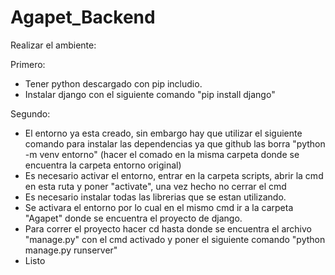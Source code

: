 # Agapet_Backend

Realizar el ambiente:

Primero:
* Tener python descargado con pip includio.
* Instalar django con el siguiente comando "pip install django"

Segundo:
* El entorno ya esta creado, sin embargo hay que utilizar el siguiente comando para instalar las dependencias ya que github las borra "python -m venv entorno" (hacer el comado en la misma carpeta donde se encuentra la carpeta entorno original)
* Es necesario activar el entorno, entrar en la carpeta scripts, abrir la cmd en esta ruta y poner "activate", una vez hecho no cerrar el cmd
* Es necesario instalar todas las librerias que se estan utilizando.
* Se activara el entorno por lo cual en el mismo cmd ir a la carpeta "Agapet" donde se encuentra el proyecto de django.
* Para correr el proyecto hacer cd hasta donde se encuentra el archivo "manage.py" con el cmd activado y poner el siguiente comando "python manage.py runserver"
* Listo
